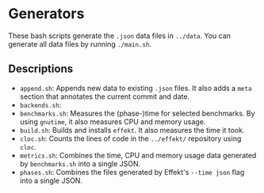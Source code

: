 # Generators

These bash scripts generate the `.json` data files in `../data`. You can generate all data files by running `./main.sh`.

## Descriptions

- `append.sh`: Appends new data to existing `.json` files. It also adds a `meta` section that annotates the current commit and date.
- `backends.sh`: 
- `benchmarks.sh`: Measures the (phase-)time for selected benchmarks. By using `gnutime`, it also measures CPU and memory usage.
- `build.sh`: Builds and installs `effekt`. It also measures the time it took.
- `cloc.sh`: Counts the lines of code in the `../effekt/` repository using `cloc`.
- `metrics.sh`: Combines the time, CPU and memory usage data generated by `benchmarks.sh` into a single JSON.
- `phases.sh`: Combines the files generated by Effekt's `--time json` flag into a single JSON.